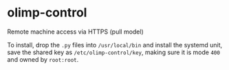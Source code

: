 # olimp-control
Remote machine access via HTTPS (pull model)

To install, drop the `.py` files into `/usr/local/bin` and install the systemd unit, save the shared key as `/etc/olimp-control/key`, making sure it is mode `400` and owned by `root:root`.
